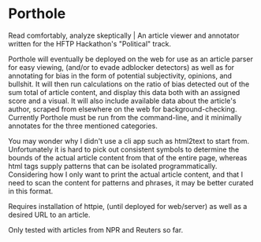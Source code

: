 # Porthole

Read comfortably, analyze skeptically | An article viewer and annotator written for the HFTP Hackathon's "Political" track.

Porthole will eventually be deployed on the web for use as an article parser for easy viewing, (and/or to evade adblocker detectors) as well as for annotating for bias in the form of potential subjectivity, opinions, and bullshit. It will then run calculations on the ratio of bias detected out of the sum total of article content, and display this data both with an assigned score and a visual. It will also include available data about the article's author, scraped from elsewhere on the web for background-checking. Currently Porthole must be run from the command-line, and it minimally annotates for the three mentioned categories.

You may wonder why I didn't use a cli app such as html2text to start from. Unfortunately it is hard to pick out consistent symbols to determine the bounds of the actual article content from that of the entire page, whereas html tags supply patterns that can be isolated programmatically. Considering how I only want to print the actual article content, and that I need to scan the content for patterns and phrases, it may be better curated in this format.

Requires installation of httpie, (until deployed for web/server) as well as a desired URL to an article.  

Only tested with articles from NPR and Reuters so far.
